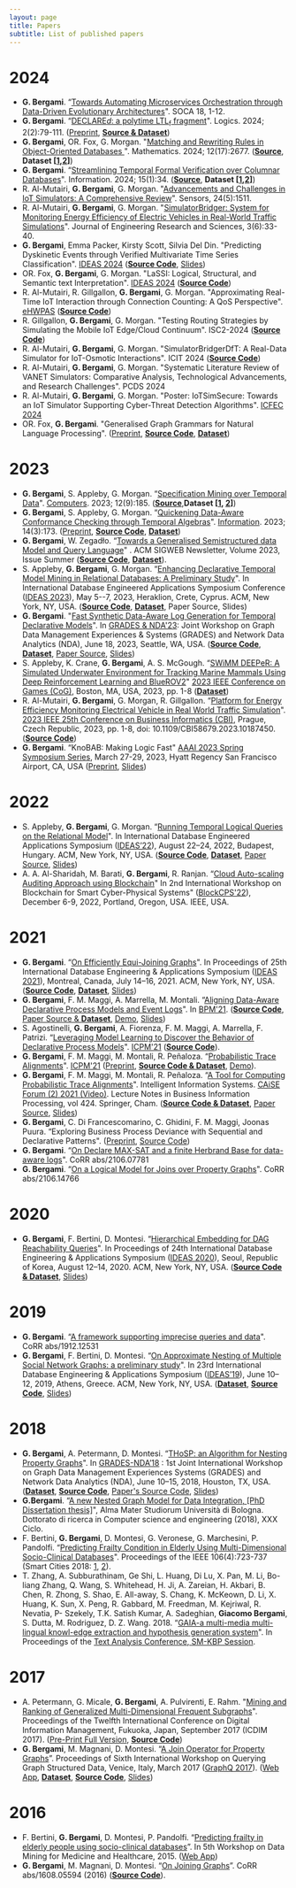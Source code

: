 ```yaml
---
layout: page
title: Papers
subtitle: List of published papers
---
```


# 2024

 * **G. Bergami**. “[Towards Automating Microservices Orchestration through Data-Driven Evolutionary Architectures](https://link.springer.com/article/10.1007/s11761-024-00387-x)". SOCA 18, 1-12.
 * **G. Bergami**. “[DECLARE<i>d</i>: a polytime LTL<sub>f</sub> fragment](https://www.mdpi.com/2813-0405/2/2/4)". Logics. 2024; 2(2):79-111. ([Preprint](https://www.preprints.org/manuscript/202403.0286/v2), **[Source & Dataset](https://osf.io/fyb4j/)**)
 * **G. Bergami**, OR. Fox, G. Morgan. "[Matching and Rewriting Rules in Object-Oriented Databases ](https://doi.org/10.3390/math12172677)". Mathematics. 2024; 12(17):2677. (**[Source](https://github.com/datagram-db/datagram-db/releases/tag/v2.1)**, **Dataset [[1](https://osf.io/btjqw/?view_only=f31eda86e7b04ac886734a26cd2ce43d),[2](https://osf.io/rpu37/)]**)
 * **G. Bergami**. “[Streamlining Temporal Formal Verification over Columnar Databases](https://doi.org/10.3390/info15010034)". Information. 2024; 15(1):34. (**[Source](https://github.com/datagram-db/knobab/releases/tag/v2.3)**, **Dataset [[1](https://osf.io/6y8cv/),[2](https://osf.io/arxf8/)]**)
 * R. Al-Mutairi, **G. Bergami**, G. Morgan. "[Advancements and Challenges in IoT Simulators: A Comprehensive Review](https://www.mdpi.com/1424-8220/24/5/1511)". Sensors, 24(5):1511.
 *  R. Al-Mutairi, **G. Bergami**, G. Morgan. "[SimulatorBridger: System for Monitoring Energy Efficiency of Electric Vehicles in Real-World Traffic Simulations](http://dx.doi.org/10.55708/js0306004)". Journal of Engineering Research and Sciences, 3(6):33-40.
 *   **G. Bergami**, Emma Packer, Kirsty Scott, Silvia Del Din. "Predicting Dyskinetic Events through Verified Multivariate Time Series Classification". [IDEAS 2024](https://conferences.sigappfr.org/ideas2024/program/#session_2) (**[Source Code](https://github.com/datagram-db/knobab/releases/tag/v3.0)**, [Slides](https://www.researchgate.net/publication/383490808_Slides_IDEAS_2024a))
 *   OR. Fox, **G. Bergami**, G. Morgan. "LaSSI: Logical, Structural, and Semantic text Interpretation". [IDEAS 2024](https://conferences.sigappfr.org/ideas2024/program/#session_3) (**[Source Code](https://github.com/datagram-db/LaSSI-pipeline/releases/tag/v1.0)**)
 *   R. Al-Mutairi, R. Gillgallon, **G. Bergami**, G. Morgan. "Approximating Real-Time IoT Interaction through Connection Counting: A QoS Perspective". [eHWPAS](http://www.wimob.org/wimob2024/programme.php) (**[Source Code](https://github.com/jackbergus/SimulatorBridger/releases/tag/v0.4)**)
 *   R. Gillgallon, **G. Bergami**, G. Morgan. "Testing Routing Strategies by Simulating the Mobile IoT Edge/Cloud Continuum". ISC2-2024 (**[Source Code](https://github.com/jackbergus/SimulatorBridger/releases/tag/v0.5)**)
 *   R. Al-Mutairi, **G. Bergami**, G. Morgan. "SimulatorBridgerDfT: A Real-Data Simulator for IoT-Osmotic Interactions". ICIT 2024 (**[Source Code](https://github.com/jackbergus/SimulatorBridger/releases/tag/v0.2)**)
 *   R. Al-Mutairi, **G. Bergami**, G. Morgan. "Systematic Literature Review of VANET Simulators: Comparative Analysis, Technological Advancements, and Research Challenges". PCDS 2024
 *   R. Al-Mutairi, **G. Bergami**, G. Morgan. "Poster: IoTSimSecure: Towards an IoT Simulator Supporting Cyber-Threat Detection Algorithms". [ICFEC 2024](https://icfec2024.ontariotechu.ca/)
 * OR. Fox, **G. Bergami**. "Generalised Graph Grammars for Natural Language Processing". ([Preprint](https://arxiv.org/abs/2403.07481), **[Source Code](https://github.com/datagram-db/datagram-db/releases/tag/v1.0)**, **[Dataset](https://osf.io/btjqw/?view_only=f31eda86e7b04ac886734a26cd2ce43d)**)
 
# 2023


 * **G. Bergami**, S. Appleby, G. Morgan. “[Specification Mining over Temporal Data](https://www.mdpi.com/2073-431X/12/9/185)". [Computers](https://www.mdpi.com/journal/computers/special_issues/107SP8786V). 2023; 12(9):185. (**[Source](https://github.com/datagram-db/knobab/releases/tag/v2.2)**,**Dataset [[1](https://osf.io/nsqcd/), [2](https://osf.io/arxf8/)]**)
 * **G. Bergami**, S. Appleby, G. Morgan. “[Quickening Data-Aware Conformance Checking through Temporal Algebras](https://www.mdpi.com/2078-2489/14/3/173)". [Information](https://www.mdpi.com/journal/information/special_issues/1D5WDEWMG5). 2023; 14(3):173. ([Preprint](https://www.preprints.org/manuscript/202301.0254/), **[Source Code](https://github.com/datagram-db/knobab/releases/tag/v1.2)**, **[Dataset](https://osf.io/2cxr7/)**)
 * **G. Bergami**, W. Zegadło. “[Towards a Generalised Semistructured data Model and Query Language](https://dl.acm.org/doi/10.1145/3609429.3609433)" . ACM SIGWEB Newsletter, Volume 2023, Issue Summer (**[Source Code](https://github.com/datagram-db/gsm_gsql/releases/tag/v0.5)**, **[Dataset](https://osf.io/pgf9h/files)**).
 * S. Appleby, **G. Bergami**, G. Morgan. “[Enhancing Declarative Temporal Model Mining in Relational Databases: A Preliminary Study](http://doi.org/10.1145/3589462.3589491)". In International Database Engineered Applications Symposium Conference ([IDEAS 2023](https://conferences.sigappfr.org/ideas2023/program/)), May 5--7, 2023, Heraklion, Crete, Cyprus. ACM, New York, NY, USA. (**[Source Code](https://github.com/datagram-db/knobab/releases/tag/v2.1)**, **[Dataset](https://dx.doi.org/10.17605/OSF.IO/NSQCD)**, Paper Source, Slides)
 * **G. Bergami**. "[Fast Synthetic Data-Aware Log Generation for Temporal Declarative Models](http://doi.org/10.1145/3594778.3594881)". In [GRADES & NDA'23](https://gradesnda.github.io/):  Joint Workshop on Graph Data Management Experiences & Systems (GRADES) and Network Data Analytics (NDA), June 18, 2023, Seattle, WA, USA.  (**[Source Code](https://github.com/jackbergus/gradesnda23)**, [**Dataset**](https://osf.io/2pmvs/), [Paper Source](https://github.com/gyankos/gradesnda23), [Slides](https://www.researchgate.net/publication/371788127_Fast_Synthetic_Data-Aware_Log_Generation_for_Temporal_Declarative_Models_Slides))
 * S. Appleby, K. Crane, **G. Bergami**, A. S. McGough. “[SWiMM DEEPeR: A Simulated Underwater Environment for Tracking Marine Mammals Using Deep Reinforcement Learning and BlueROV2](http://dx.doi.org/10.1109/CoG57401.2023.10333168)" [2023 IEEE Conference on Games (CoG)](https://2023.ieee-cog.org/program/), Boston, MA, USA, 2023, pp. 1-8 (**[Dataset](https://osf.io/pe2ht/)**)
 * R. Al-Mutairi, **G. Bergami**, G. Morgan, R. Gillgallon. “[Platform for Energy Efficiency Monitoring Electrical Vehicle in Real World Traffic Simulation](https://doi.org/10.1109/CBI58679.2023.10187450)". [2023 IEEE 25th Conference on Business Informatics (CBI)](https://cbi2023.org/index.php/program/full-program), Prague, Czech Republic, 2023, pp. 1-8, doi: 10.1109/CBI58679.2023.10187450.  (**[Source Code](https://github.com/jackbergus/SimulatorBridger/releases/tag/v0.1)**)
 * **G. Bergami**. “KnoBAB: Making Logic Fast"  [AAAI 2023 Spring Symposium Series](https://ltlf-symposium.github.io/program), March 27-29, 2023, Hyatt Regency San Francisco Airport, CA, USA ([Preprint](https://www.researchgate.net/publication/368574873_KnoBAB_Making_Logic_Fast), [Slides](https://ltlf-symposium.github.io/assets/slides/Giacomo%20B.pdf))

# 2022

 * S. Appleby, **G. Bergami**, G. Morgan. “[Running Temporal Logical Queries on the Relational Model](https://dl.acm.org/doi/10.1145/3548785.3548786)". In International Database Engineered Applications Symposium ([IDEAS’22](https://confsys.encs.concordia.ca/IDEAS-II/ideas22/ideas22.php)), August 22–24, 2022, Budapest, Hungary. ACM, New York, NY, USA. (**[Source Code](https://github.com/datagram-db/knobab/releases/tag/v1.0)**, **[Dataset](https://osf.io/xwd3v/)**, [Paper Source](https://github.com/SamuelAppleby/IDEAS_2022), [Slides](https://www.researchgate.net/publication/363690979_presentationpptx))
 * A. A. Al-Sharidah, M. Barati, **G. Bergami**, R. Ranjan. “[Cloud Auto-scaling Auditing Approach using Blockchain](https://ieeexplore.ieee.org/document/10061831/)" In 2nd International Workshop on 
Blockchain for Smart Cyber-Physical Systems" ([BlockCPS'22](https://sites.google.com/view/blockcps2022)), December 6-9, 2022, Portland, Oregon, USA. IEEE, USA. 

# 2021
* **G. Bergami**. “[On Efficiently Equi-Joining Graphs](https://doi.org/10.1145/3472163.3472269)". In Proceedings of 25th International Database Engineering & Applications Symposium ([IDEAS 2021](https://confsys.encs.concordia.ca/IDEAS/ideas21/FinalProgram-IDEAS2021.pdf)), Montreal, Canada, July 14–16, 2021. ACM, New York, NY, USA. ([**Source Code**](https://github.com/gyankos/graphjoin/releases/tag/1.0), [**Dataset**](https://osf.io/xney5/), [Slides](https://www.researchgate.net/publication/353247024_IDEAS'21_Slides))
* **G. Bergami**, F. M. Maggi, A. Marrella, M. Montali. “[Aligning Data-Aware Declarative Process Models and Event Logs](https://link.springer.com/chapter/10.1007%2F978-3-030-85469-0_16)". In [BPM'21](https://bpm2021.diag.uniroma1.it/program/). ([**Source Code**](https://github.com/jackbergus/bpm21/releases/tag/0.9), [Paper Source & **Dataset**](https://github.com/jackbergus/bpm21-dataalign/), [Demo](https://youtu.be/TYL2nkO1dkw), [Slides](https://www.researchgate.net/publication/354436667_BPM%2721_Slides))
* S. Agostinelli, **G. Bergami**, A. Fiorenza, F. M. Maggi, A. Marrella, F. Patrizi. “[Leveraging Model Learning to Discover the Behavior of Declarative Process Models](https://ieeexplore.ieee.org/document/9576870/)". [ICPM'21](https://icpmconference.org/2021/declarative-process-discovery-with-model-learning/) ([**Source Code**](https://github.com/bpm-diag/DECMOL)).
* **G. Bergami**, F. M. Maggi, M. Montali, R. Peñaloza. “[Probabilistic Trace Alignments](https://ieeexplore.ieee.org/document/9576856/)". [ICPM'21](https://icpmconference.org/2021/probabilistic-trace-alignment/) ([Preprint](https://arxiv.org/abs/2107.03997), [**Source Code & Dataset**](https://github.com/jackbergus/approxProbTraceAlign/releases/tag/0.9), [Demo](https://youtu.be/aWhS7yOa0UA)).
* **G. Bergami**, F. M. Maggi, M. Montali,  R. Peñaloza. “[A Tool for Computing Probabilistic Trace Alignments](https://link.springer.com/chapter/10.1007/978-3-030-79108-7_14)". Intelligent Information Systems. [CAiSE Forum (2) 2021 (Video)](https://youtu.be/XTcCgVsJCs0?t=1197). Lecture Notes in Business Information Processing, vol 424. Springer, Cham. ([**Source Code & Dataset**](https://github.com/jackbergus/approxProbTraceAlign/releases/tag/0.9), [Paper Source](https://github.com/jackbergus/ProbTraceAlignment/releases/tag/1.0), [Slides](https://www.researchgate.net/publication/352889355_Slides_CAiSE'21))
* **G. Bergami**, C. Di Francescomarino, C. Ghidini, F. M. Maggi, Joonas Puura. “Exploring Business Process Deviance with Sequential and Declarative Patterns". ([Preprint](https://arxiv.org/abs/2111.12454), [Source Code](https://github.com/jackbergus/CompleteDevianceMining))
* **G. Bergami**. “[On Declare MAX-SAT and a finite Herbrand Base for data-aware logs](https://arxiv.org/abs/2106.07781)". CoRR abs/2106.07781
* **G. Bergami**. “[On a Logical Model for Joins over Property Graphs](https://arxiv.org/abs/2106.14766)". CoRR abs/2106.14766


# 2020
* **G. Bergami**, F. Bertini, D. Montesi. “[Hierarchical Embedding for DAG Reachability Queries](https://dl.acm.org/doi/10.1145/3410566.3410583)". In Proceedings of 24th International Database Engineering & Applications Symposium ([IDEAS 2020](http://confsys.encs.concordia.ca/IDEAS/ideas20/ideas20.php)), Seoul, Republic of Korea, August 12–14, 2020. ACM, New York, NY, USA. ([**Source Code & Dataset**](https://github.com/gyankos/hierarchy_embedding), [Slides](https://www.researchgate.net/publication/343889450_Euclidean_Embedding_Slides))


# 2019

* **G. Bergami**. “[A framework supporting imprecise queries and data](https://arxiv.org/abs/1912.12531)". CoRR abs/1912.12531
* **G. Bergami**, F. Bertini, D. Montesi. “[On Approximate Nesting of Multiple Social Network Graphs: a preliminary study](https://dl.acm.org/citation.cfm?id=3331081)". In 23rd International Database Engineering & Applications Symposium ([IDEAS’19](http://confsys.encs.concordia.ca/IDEAS/ideas19/IDEAS2019-Program.pdf)),
June 10–12, 2019, Athens, Greece. ACM, New York, NY, USA. ([**Dataset**](https://osf.io/czvtb/), **[Source Code](https://github.com/jackbergus/FHoSP/)**, [Slides](https://www.researchgate.net/publication/333672297_FHoSP_Slides_2019))

# 2018
* **G. Bergami**, A. Petermann, D. Montesi. “[THoSP: an Algorithm for Nesting Property Graphs](https://dl.acm.org/citation.cfm?id=3210267)". In [GRADES-NDA’18](https://sites.google.com/site/gradesnda2018/) : 1st Joint International Workshop on Graph Data Management Experiences Systems (GRADES) and Network Data Analytics (NDA), June 10–15, 2018, Houston, TX, USA. ([**Dataset**](https://drive.google.com/open?id=1ielgqlCd6z37NLmyJq1ysS-ZowG4CaN2), **[Source Code](https://bitbucket.org/unibogb/graphnestingc/src)**, [Paper's Source Code](https://github.com/gyankos/GraphNesting), [Slides](https://www.researchgate.net/publication/325777613_Slides_THoSP_2018))
* **G.Bergami**. “[A new Nested Graph Model for Data Integration, [PhD Dissertation thesis]](https://jackbergus.github.io/theses/)", Alma Mater Studiorum Università di Bologna. Dottorato di ricerca in Computer science and engineering (2018), XXX Ciclo. 
* F. Bertini, **G. Bergami**, D. Montesi, G. Veronese, G. Marchesini, P. Pandolfi. “[Predicting Frailty Condition in Elderly Using Multi-Dimensional Socio-Clinical Databases](http://ieeexplore.ieee.org/document/8280555/)". Proceedings of the IEEE 106(4):723-737 (Smart Cities 2018: [1](http://proceedingsoftheieee.ieee.org/view-recent-issues/april-2018/), [2](https://ieeexplore.ieee.org/xpl/tocresult.jsp?isnumber=8326750)).
* T. Zhang, A. Subburathinam, Ge Shi, L. Huang, Di Lu, X. Pan, M. Li, Bo-liang Zhang, Q. Wang, S. Whitehead, H. Ji, A. Zareian, H. Akbari, B. Chen, R. Zhong, S. Shao, E. All-away, S. Chang, K. McKeown, D. Li, X. Huang, K. Sun, X. Peng, R. Gabbard, M. Freedman, M. Kejriwal, R. Nevatia, P- Szekely, T.K. Satish Kumar, A. Sadeghian, **Giacomo Bergami**, S. Dutta, M. Rodriguez, D. Z. Wang. 2018. “[GAIA-a multi-media multi-lingual knowl-edge extraction and hypothesis generation system](https://tac.nist.gov/publications/2018/participant.papers/TAC2018.GAIA.proceedings.pdf)". In Proceedings of the [Text Analysis Conference, 	SM-KBP Session](https://tac.nist.gov/2018/workshop/tac2018.agenda.html).


# 2017
* A. Petermann, G. Micale, **G. Bergami**, A. Pulvirenti, E. Rahm. "[Mining and Ranking of Generalized Multi-Dimensional Frequent Subgraphs](http://ieeexplore.ieee.org/document/8244685/)". Proceedings of the Twelfth International Conference on Digital Information Management, Fukuoka, Japan, September 2017 (ICDIM 2017). ([Pre-Print Full Version](https://drive.google.com/open?id=157mJnFZuu_pfo41amf2c--Krbp3f4SwL), **[Source Code](https://github.com/p3et/dmgm)**)
* **G. Bergami**, M. Magnani, D. Montesi. “[A Join Operator for Property Graphs](http://ceur-ws.org/Vol-1810/GraphQ_paper_04.pdf)”. Proceedings of Sixth International Workshop on Querying Graph Structured Data, Venice, Italy, March 2017 ([GraphQ 2017](https://www.isgroup.unimo.it/graphq2017/program.asp)). ([Web App](http://jackbergus.alwaysdata.net/joinapp/), [**Dataset**](https://osf.io/97uam), **[Source Code](https://bitbucket.org/unibogb/databasemappings/)**, [Slides](https://www.slideshare.net/jackbergus/a-join-operator-for-property-graphs))

# 2016
* F. Bertini, **G. Bergami**, D. Montesi, P. Pandolfi. “[Predicting frailty in elderly people using socio-clinical databases](https://www.siam.org/meetings/sdm16/SDMDMMH.pdf)”. In 5th Workshop on Data Mining for Medicine and Healthcare, 2015. ([Web App](http://jackbergus.alwaysdata.net/calc/index.html))
* **G. Bergami**, M. Magnani, D. Montesi. “[On Joining Graphs](https://arxiv.org/abs/1608.05594)”. CoRR abs/1608.05594 (2016) (**[Source Code](https://bitbucket.org/unibogb/databasemappings/src/graphq2017/draft_java/)**).

